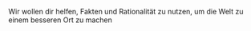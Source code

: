 Wir wollen dir helfen, Fakten und Rationalität zu nutzen, um die Welt zu einem besseren Ort zu machen
